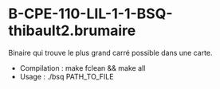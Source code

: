 # B-CPE-110-LIL-1-1-BSQ-thibault2.brumaire

Binaire qui trouve le plus grand carré possible dans une carte.

 - Compilation : make fclean && make all
 - Usage       : ./bsq PATH_TO_FILE
